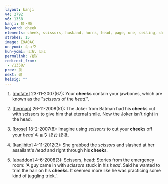 ```yaml
---
layout: kanji
v4: 2792
v6: 1358
kanji: 頬・頰
keyword: cheek
elements: cheek, scissors, husband, horns, head, page, one, ceiling, drop, shellfish, clam, oyster, eye, animal legs, eight
strokes: 15
image: E9A0AC
on-yomi: キョウ
kun-yomi: ほお、ほほ
permalink: /頬/
redirect_from:
 - /1358/
prev: 挟
next: 追
heisig: ""
---
```


1) [<a href="http://kanji.koohii.com/profile/mcfate">mcfate</a>] 23-11-2007(67): Your <strong>cheeks</strong> contain your jawbones, which are known as the &quot;<em>scissors</em> of the <em>head</em>.&quot;.

2) [<a href="http://kanji.koohii.com/profile/herman">herman</a>] 26-11-2008(51): The Joker from Batman had his<strong> cheek</strong>s cut with scissors to give him that eternal smile. Now the Joker isn&#039;t right in the head.

3) [<a href="http://kanji.koohii.com/profile/brose">brose</a>] 18-2-2007(8): Imagine using <em>scissors</em> to cut your<strong> cheek</strong>s off your <em>head</em> キョウ ほお ほほ.

4) [<a href="http://kanji.koohii.com/profile/kanjihito">kanjihito</a>] 4-11-2012(3): She grabbed the <em>scissors</em> and slashed at her assailant&#039;s <em>head</em> and right through his<strong> cheek</strong>s.

5) [<a href="http://kanji.koohii.com/profile/abaddon">abaddon</a>] 4-6-2008(3): Scissors, head: Stories from the emergency room: &#039;A guy came in with <em>scissors</em> stuck in his <em>head</em>. Said he wanted to trim the hair on his <strong>cheeks</strong>. It seemed more like he was practicing some kind of juggling trick.&#039;.

